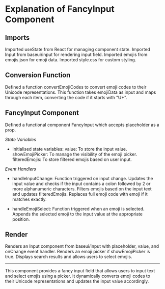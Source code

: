 # Explanation of FancyInput Component

## Imports

Imported useState from React for managing component state.
Imported Input from baseui/input for rendering input field.
Imported emojis from emojis.json for emoji data.
Imported style.css for custom styling.

## Conversion Function

Defined a function convertEmojiCodes to convert emoji codes to their Unicode representations. This function takes emojiData as input and maps through each item, converting the code if it starts with "U+".

## FancyInput Component

Defined a functional component FancyInput which accepts placeholder as a prop.

_State Variables_

-   Initialised state variables:
    value: To store the input value.
    showEmojiPicker: To manage the visibility of the emoji picker.
    filteredEmojis: To store filtered emojis based on user input.

_Event Handlers_

-   handleInputChange: Function triggered on input change.
    Updates the input value and checks if the input contains a colon followed by 2 or more alphanumeric characters.
    Filters emojis based on the input text and updates filteredEmojis.
    Replaces full emoji code with emoji if it matches exactly.

-   handleEmojiSelect: Function triggered when an emoji is selected.
    Appends the selected emoji to the input value at the appropriate position.

## Render

Renders an Input component from baseui/input with placeholder, value, and onChange event handler.
Renders an emoji picker if showEmojiPicker is true.
Displays search results and allows users to select emojis.

---

This component provides a fancy input field that allows users to input text and select emojis using a picker. It dynamically converts emoji codes to their Unicode representations and updates the input value accordingly.
